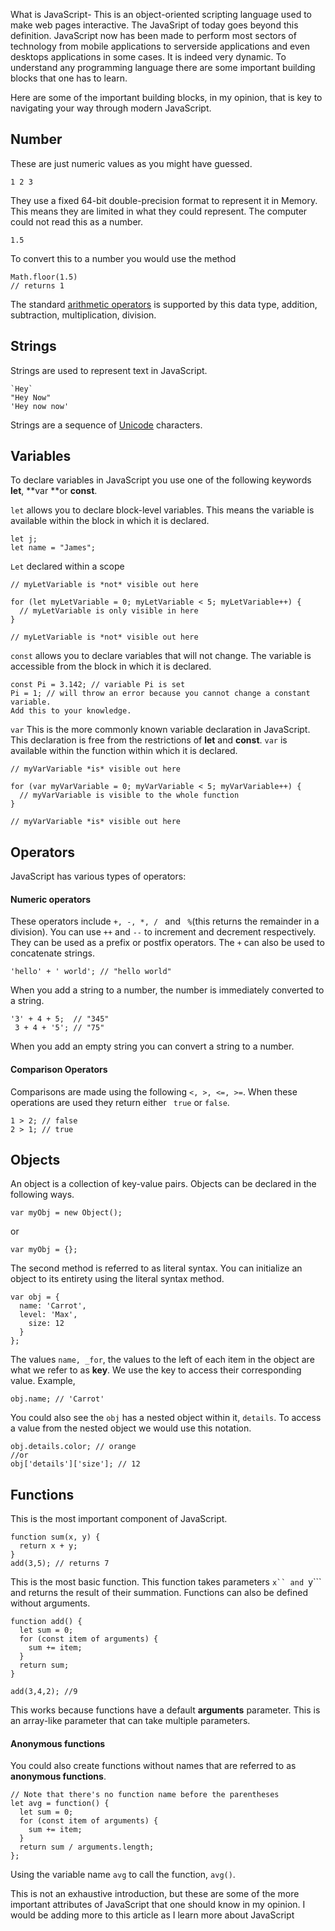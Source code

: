 What is JavaScript- This is an object-oriented scripting language used to make web pages interactive.
The JavaSript of today goes beyond this definition. JavaScript now has been made to perform most sectors of technology from mobile applications to serverside applications and even desktops applications in some cases. It is indeed very dynamic.
To understand any programming language there are some important building blocks that one has to learn.

Here are some of the important building blocks, in my opinion, that is key to navigating your way through modern JavaScript.

## Number

These are just numeric values as you might have guessed.

```
1 2 3
```
They use a fixed 64-bit double-precision format to represent it in Memory. This means they are limited in what they could represent. The computer could not read this as a number.

```
1.5
```
To convert this to a number you would use the method

```
Math.floor(1.5)
// returns 1
```
 The standard [arithmetic operators](https://developer.mozilla.org/en-US/docs/Web/JavaScript/Reference/Operators#arithmetic_operators) is supported by this data type, addition, subtraction, multiplication, division.


## Strings

Strings are used to represent text in JavaScript.

```
`Hey`
"Hey Now"
'Hey now now'
```

Strings are a sequence of [Unicode](https://developer.mozilla.org/en-US/docs/Web/JavaScript/Guide/Grammar_and_types#unicode) characters.

## Variables

To declare variables in JavaScript you use one of the following keywords **let**, **var **or **const**.

```let``` allows you to declare block-level variables. This means the variable is available within the block in which it is declared.

```
let j;
let name = "James";
```

```Let``` declared within a scope

```
// myLetVariable is *not* visible out here

for (let myLetVariable = 0; myLetVariable < 5; myLetVariable++) {
  // myLetVariable is only visible in here
}

// myLetVariable is *not* visible out here
```
```const```  allows you to declare variables that will not change. The variable is accessible from the block in which it is declared.

```
const Pi = 3.142; // variable Pi is set
Pi = 1; // will throw an error because you cannot change a constant variable.
Add this to your knowledge.
```
```var``` This is the more commonly known variable declaration in JavaScript. This declaration is free from the restrictions of **let** and **const**. ```var``` is available within the function within which it is declared.


```
// myVarVariable *is* visible out here

for (var myVarVariable = 0; myVarVariable < 5; myVarVariable++) {
  // myVarVariable is visible to the whole function
}

// myVarVariable *is* visible out here
```

## Operators
JavaScript has various types of operators:

#### Numeric operators
These operators include ```+, -, *, / ``` and ``` %```(this returns the remainder in a division).
You can use ```++``` and ```--``` to increment and decrement respectively. They can be used as a prefix or postfix operators. The ```+``` can also be used to concatenate strings.

```
'hello' + ' world'; // "hello world"
```
When you add a string to a number, the number is immediately converted to a string.
```
'3' + 4 + 5;  // "345"
 3 + 4 + '5'; // "75"

```
When you add an empty string you can convert a string to a number.

#### Comparison Operators
Comparisons are made using the following ```<, >, <=, >=```. When these operations are used they return either ``` true``` or ```false```.
```
1 > 2; // false
2 > 1; // true
```

## Objects
An object is a collection of key-value pairs. Objects can be declared in the following ways.

```
var myObj = new Object();
```
or

```
var myObj = {};
```

The second method is referred to as literal syntax.  You can initialize an object to its entirety using the literal syntax method.

```
var obj = {
  name: 'Carrot',
  level: 'Max',
    size: 12
  }
};
```
The values ```name, _for```, the values to the left of each item in the object are what we refer to as **key**. We use the key to access their corresponding value. Example,

```
obj.name; // 'Carrot'

```
You could also see the ```obj``` has a nested object within it, ```details```. To access a value from the nested object we would use this notation.

```
obj.details.color; // orange
//or
obj['details']['size']; // 12
```

## Functions
This is the most important component of JavaScript.
```
function sum(x, y) {
  return x + y;
}
add(3,5); // returns 7
```
This is the most basic function. This function takes parameters ```x`` and ```y``` and returns the result of their summation. Functions can also be defined without arguments.
```
function add() {
  let sum = 0;
  for (const item of arguments) {
    sum += item;
  }
  return sum;
}

add(3,4,2); //9
```
This works because functions have a default **arguments** parameter. This is an array-like parameter that can take multiple parameters.


#### Anonymous functions
You could also create functions without names that are referred to as **anonymous functions**.
```
// Note that there's no function name before the parentheses
let avg = function() {
  let sum = 0;
  for (const item of arguments) {
    sum += item;
  }
  return sum / arguments.length;
};

```
Using the variable name ```avg``` to call the function, ```avg()```.


This is not an exhaustive introduction, but these are some of the more important attributes of JavaScript that one should know in my opinion.
I would be adding more to this article as I learn more about JavaScript




















